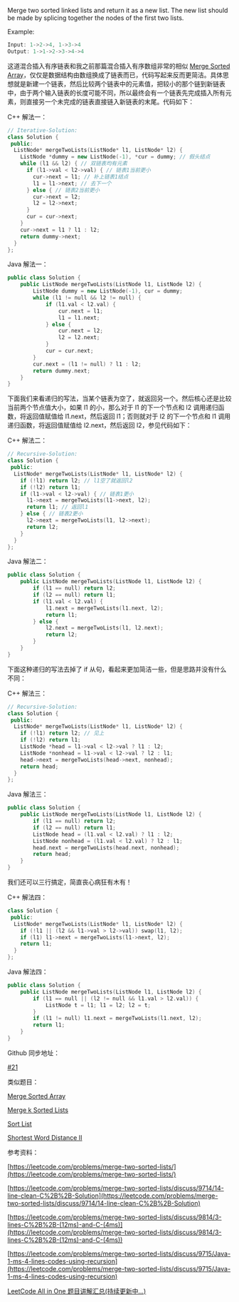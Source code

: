 Merge two sorted linked lists and return it as a new list. The new list should be made by splicing together the nodes of the first two lists.

Example:

```c
Input: 1->2->4, 1->3->4
Output: 1->1->2->3->4->4
```

这道混合插入有序链表和我之前那篇混合插入有序数组非常的相似 [Merge Sorted Array](http://www.cnblogs.com/grandyang/p/4059650.html)，仅仅是数据结构由数组换成了链表而已，代码写起来反而更简洁。具体思想就是新建一个链表，然后比较两个链表中的元素值，把较小的那个链到新链表中，由于两个输入链表的长度可能不同，所以最终会有一个链表先完成插入所有元素，则直接另一个未完成的链表直接链入新链表的末尾。代码如下：

C++ 解法一：

```cpp
// Iterative-Solution:
class Solution {
 public:
  ListNode* mergeTwoLists(ListNode* l1, ListNode* l2) {
    ListNode *dummy = new ListNode(-1), *cur = dummy; // 假头结点
    while (l1 && l2) { // 双链表均有元素
      if (l1->val < l2->val) { // 链表1当前更小
        cur->next = l1; // 补上链表1结点
        l1 = l1->next; // 去下一个
      } else { // 链表2当前更小
        cur->next = l2;
        l2 = l2->next;
      }
      cur = cur->next;
    }
    cur->next = l1 ? l1 : l2;
    return dummy->next;
  }
};
```

Java 解法一：

```cpp
public class Solution {
    public ListNode mergeTwoLists(ListNode l1, ListNode l2) {
        ListNode dummy = new ListNode(-1), cur = dummy;
        while (l1 != null && l2 != null) {
            if (l1.val < l2.val) {
                cur.next = l1;
                l1 = l1.next;
            } else {
                cur.next = l2;
                l2 = l2.next;
            }
            cur = cur.next;
        }
        cur.next = (l1 != null) ? l1 : l2;
        return dummy.next;
    }
}
```

下面我们来看递归的写法，当某个链表为空了，就返回另一个。然后核心还是比较当前两个节点值大小，如果 l1 的小，那么对于 l1 的下一个节点和 l2 调用递归函数，将返回值赋值给 l1.next，然后返回 l1；否则就对于 l2 的下一个节点和 l1 调用递归函数，将返回值赋值给 l2.next，然后返回 l2，参见代码如下：

C++ 解法二：

```cpp
// Recursive-Solution:
class Solution {
 public:
  ListNode* mergeTwoLists(ListNode* l1, ListNode* l2) {
    if (!l1) return l2; // l1空了就返回l2
    if (!l2) return l1;
    if (l1->val < l2->val) { // 链表1更小
      l1->next = mergeTwoLists(l1->next, l2);
      return l1; // 返回l1
    } else { // 链表2更小
      l2->next = mergeTwoLists(l1, l2->next);
      return l2;
    }
  }
};
```

Java 解法二：

```cpp
public class Solution {
    public ListNode mergeTwoLists(ListNode l1, ListNode l2) {
        if (l1 == null) return l2;
        if (l2 == null) return l1;
        if (l1.val < l2.val) {
            l1.next = mergeTwoLists(l1.next, l2);
            return l1;
        } else {
            l2.next = mergeTwoLists(l1, l2.next);
            return l2;
        }
    }
}
```

下面这种递归的写法去掉了 if 从句，看起来更加简洁一些，但是思路并没有什么不同：

C++ 解法三：

```cpp
// Recursive-Solution:
class Solution {
 public:
  ListNode* mergeTwoLists(ListNode* l1, ListNode* l2) {
    if (!l1) return l2; // 见上
    if (!l2) return l1;
    ListNode *head = l1->val < l2->val ? l1 : l2;
    ListNode *nonhead = l1->val < l2->val ? l2 : l1;
    head->next = mergeTwoLists(head->next, nonhead);
    return head;
  }
};
```

Java 解法三：

```cpp
public class Solution {
    public ListNode mergeTwoLists(ListNode l1, ListNode l2) {
        if (l1 == null) return l2;
        if (l2 == null) return l1;
        ListNode head = (l1.val < l2.val) ? l1 : l2;
        ListNode nonhead = (l1.val < l2.val) ? l2 : l1;
        head.next = mergeTwoLists(head.next, nonhead);
        return head;
    }
}
```

我们还可以三行搞定，简直丧心病狂有木有！

C++ 解法四：

```cpp
class Solution {
 public:
  ListNode* mergeTwoLists(ListNode* l1, ListNode* l2) {
    if (!l1 || (l2 && l1->val > l2->val)) swap(l1, l2);
    if (l1) l1->next = mergeTwoLists(l1->next, l2);
    return l1;
  }
};
```

Java 解法四：

```cpp
public class Solution {
    public ListNode mergeTwoLists(ListNode l1, ListNode l2) {
        if (l1 == null || (l2 != null && l1.val > l2.val)) {
            ListNode t = l1; l1 = l2; l2 = t;
        }
        if (l1 != null) l1.next = mergeTwoLists(l1.next, l2);
        return l1;
    }
}
```

Github 同步地址：

[#21](https://github.com/grandyang/leetcode/issues/21)

类似题目：

[Merge Sorted Array](http://www.cnblogs.com/grandyang/p/4059650.html)

[Merge k Sorted Lists](http://www.cnblogs.com/grandyang/p/4606710.html)

[Sort List](http://www.cnblogs.com/grandyang/p/4249905.html)

[Shortest Word Distance II](http://www.cnblogs.com/grandyang/p/5187640.html)

参考资料：

[https://leetcode.com/problems/merge-two-sorted-lists/](https://leetcode.com/problems/merge-two-sorted-lists/)

[https://leetcode.com/problems/merge-two-sorted-lists/discuss/9714/14-line-clean-C%2B%2B-Solution](https://leetcode.com/problems/merge-two-sorted-lists/discuss/9714/14-line-clean-C%2B%2B-Solution)

[](https://leetcode.com/problems/merge-two-sorted-lists/discuss/9814/3-lines-C%2B%2B-(12ms)-and-C-(4ms))[https://leetcode.com/problems/merge-two-sorted-lists/discuss/9814/3-lines-C%2B%2B-(12ms)-and-C-(4ms)](https://leetcode.com/problems/merge-two-sorted-lists/discuss/9814/3-lines-C%2B%2B-(12ms)-and-C-(4ms))

[https://leetcode.com/problems/merge-two-sorted-lists/discuss/9715/Java-1-ms-4-lines-codes-using-recursion](https://leetcode.com/problems/merge-two-sorted-lists/discuss/9715/Java-1-ms-4-lines-codes-using-recursion)

[LeetCode All in One 题目讲解汇总(持续更新中...)](http://www.cnblogs.com/grandyang/p/4606334.html)